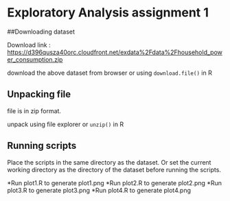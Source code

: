 # Exploratory Analysis assignment 1


##Downloading dataset

Download link : https://d396qusza40orc.cloudfront.net/exdata%2Fdata%2Fhousehold_power_consumption.zip

download the above dataset from browser or using `download.file()` in R



## Unpacking file

file is in zip format.

unpack using file explorer or `unzip()` in R

## Running scripts

Place the scripts in the same directory as the dataset.
Or set the current working directory as the directory of the dataset before running the scripts.

*Run plot1.R to generate plot1.png
*Run plot2.R to generate plot2.png
*Run plot3.R to generate plot3.png
*Run plot4.R to generate plot4.png
